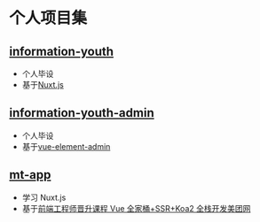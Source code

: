 # 个人项目集

## [information-youth](https://github.com/bestlyg/projects/tree/information-youth)

- 个人毕设
- 基于[Nuxt.js](https://zh.nuxtjs.org)

## [information-youth-admin](https://github.com/bestlyg/projects/tree/information-youth-admin)

- 个人毕设
- 基于[vue-element-admin](https://panjiachen.gitee.io/vue-element-admin-site/zh/)

## [mt-app](https://github.com/bestlyg/projects/tree/mt-app)

- 学习 Nuxt.js
- 基于[前端工程师晋升课程 Vue 全家桶+SSR+Koa2 全栈开发美团网](https://coding.imooc.com/class/280.html)
